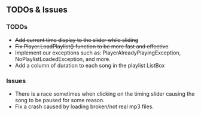 ## TODOs & Issues

### TODOs
* ~~Add current time display to the slider while sliding~~
* ~~Fix Player.LoadPlaylist() function to be more fast and effective~~
* Implement our exceptions such as: PlayerAlreadyPlayingException, NoPlaylistLoadedException, and more.
* Add a column of duration to each song in the playlist ListBox

### Issues
* There is a race sometimes when clicking on the timing slider causing the song to be paused for some reason.
* Fix a crash caused by loading broken/not real mp3 files.
